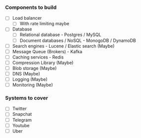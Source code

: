 ### Components to build
- [ ] Load balancer
    - [ ] With rate limiting maybe
- [ ] Database
    - [ ] Relational database - Postgres / MySQL
    - [ ] Document databases / NoSQL - MonogoDB / DynamoDB
- [ ] Search engines - Lucene / Elastic search (Maybe)
- [ ] Message Queue (Brokers) - Kafka
- [ ] Caching services - Redis
- [ ] Compression Library (Maybe)
- [ ] Blob storage (Maybe)
- [ ] DNS (Maybe)
- [ ] Logging (Maybe)
- [ ] Monitoring (Maybe)

### Systems to cover
- [ ]  Twitter
- [ ]  Snapchat
- [ ]  Telegram 
- [ ]  Youtube
- [ ]  Uber
